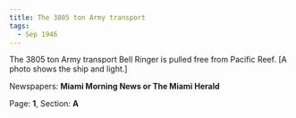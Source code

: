 ```yaml
---  
title: The 3805 ton Army transport  
tags:  
  - Sep 1946  
---  
```

  
The 3805 ton Army transport Bell Ringer is pulled free from Pacific Reef. [A photo shows the ship and light.]  
  
Newspapers: **Miami Morning News or The Miami Herald**  
  
Page: **1**, Section: **A** 
